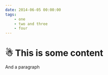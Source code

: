 ```yaml
---
date: 2014-06-05 00:00:00
tags:
    - one
    - two and three
    - four
---
```

# ☃ This is some content

And a paragraph
